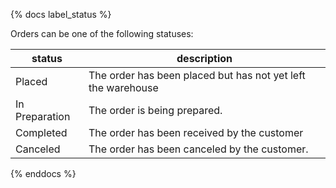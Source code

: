 {% docs label_status %}

Orders can be one of the following statuses:

| status         | description                                                               |
|----------------|---------------------------------------------------------------------------|
| Placed         | The order has been placed but has not yet left the warehouse              |
| In Preparation | The order is being prepared.                                              |
| Completed      | The order has been received by the customer                               |
| Canceled       | The order has been canceled by the customer.                              |

{% enddocs %}